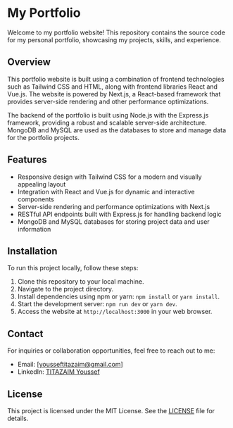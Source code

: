 # My Portfolio

Welcome to my portfolio website! This repository contains the source code for my personal portfolio, showcasing my projects, skills, and experience.

## Overview

This portfolio website is built using a combination of frontend technologies such as Tailwind CSS and HTML, along with frontend libraries React and Vue.js. The website is powered by Next.js, a React-based framework that provides server-side rendering and other performance optimizations.

The backend of the portfolio is built using Node.js with the Express.js framework, providing a robust and scalable server-side architecture. MongoDB and MySQL are used as the databases to store and manage data for the portfolio projects.

## Features

- Responsive design with Tailwind CSS for a modern and visually appealing layout
- Integration with React and Vue.js for dynamic and interactive components
- Server-side rendering and performance optimizations with Next.js
- RESTful API endpoints built with Express.js for handling backend logic
- MongoDB and MySQL databases for storing project data and user information

## Installation

To run this project locally, follow these steps:

1. Clone this repository to your local machine.
2. Navigate to the project directory.
3. Install dependencies using npm or yarn: `npm install` or `yarn install`.
4. Start the development server: `npm run dev` or `yarn dev`.
5. Access the website at `http://localhost:3000` in your web browser.

## Contact

For inquiries or collaboration opportunities, feel free to reach out to me:

- Email: [yousseftitazaim@gmail.com]
- LinkedIn: [TITAZAIM Youssef](https://www.linkedin.com/in/youssef-titazaim)

## License

This project is licensed under the MIT License. See the [LICENSE](LICENSE) file for details.
